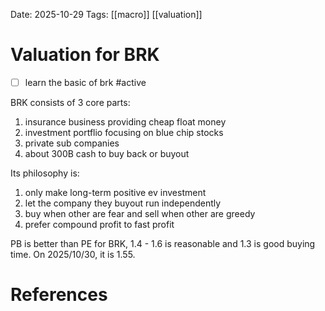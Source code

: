 Date: 2025-10-29
Tags: [[macro]] [[valuation]]

# Valuation for BRK
- [ ] learn the basic of brk #active 

BRK consists of 3 core parts:
1. insurance business providing cheap float money
2. investment portflio focusing on blue chip stocks
3. private sub companies
4. about 300B cash to buy back or buyout

Its philosophy is:
1. only make long-term positive ev investment
2. let the company they buyout run independently
3. buy when other are fear and sell when other are greedy
4. prefer compound profit to fast profit

PB is better than PE for BRK, 1.4 - 1.6 is reasonable and 1.3 is good buying time. On 2025/10/30, it is 1.55.








# References
